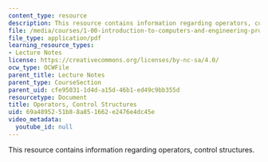 ```yaml
---
content_type: resource
description: This resource contains information regarding operators, control structures.
file: /media/courses/1-00-introduction-to-computers-and-engineering-problem-solving-spring-2012/69a4895251b88a851662e2476e4dc45e_MIT1_00S12_Lec_1.pdf
file_type: application/pdf
learning_resource_types:
- Lecture Notes
license: https://creativecommons.org/licenses/by-nc-sa/4.0/
ocw_type: OCWFile
parent_title: Lecture Notes
parent_type: CourseSection
parent_uid: cfe95031-1d4d-a15d-46b1-ed49c9bb355d
resourcetype: Document
title: Operators, Control Structures
uid: 69a48952-51b8-8a85-1662-e2476e4dc45e
video_metadata:
  youtube_id: null
---
```

This resource contains information regarding operators, control structures.